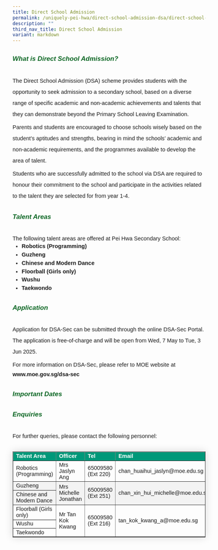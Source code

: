 ```yaml
---
title: Direct School Admission
permalink: /uniquely-pei-hwa/direct-school-admission-dsa/direct-school-admission/
description: ""
third_nav_title: Direct School Admission
variant: markdown
---
```

<h6 style="color:#0B6623;font-family:sans-serif;font-weight:bold;margin-top:30px;"><strong style="font-family:sans-serif;font-size:17px;color:#0B6623;">What is Direct School Admission?</strong></h6>
<p style="font-size:14.5px; line-height:2;margin-top:5px;margin-bottom:0;font-family:sans-serif;">The Direct School Admission (DSA) scheme provides students with the opportunity to seek admission to a secondary school, based on a diverse range of specific academic and non-academic achievements and talents that they can demonstrate beyond the Primary School Leaving Examination.</p>

<p style="font-size:14.5px; line-height:2;margin-top:5px;margin-bottom:0;font-family:sans-serif;">Parents and students are encouraged to choose schools wisely based on the student’s aptitudes and strengths, bearing in mind the schools’ academic and non-academic requirements, and the programmes available to develop the area of talent.</p>

<p style="font-size:14.5px;line-height:2;margin-top:5px;margin-bottom:0;font-family:sans-serif;">Students who are successfully admitted to the school via DSA are required to honour their commitment to the school and participate in the activities related to the talent they are selected for from year 1-4.</p>

<h6 style="color:#0B6623;font-family:sans-serif;font-weight:bold;margin-top:30px;"><strong style="font-family:sans-serif;font-size:17px;color:#0B6623;">Talent Areas</strong></h6>
<p style="font-size:14.5px; line-height:2;margin-top:5px;margin-bottom:0;font-family:sans-serif;">The following talent areas are offered at Pei Hwa Secondary School:</p>

<ul style="margin-top:-5px;">
<li style="font-size:14.5px; line-height:1.5;font-family:sans-serif;"><a style="font-size:14.5px; line-height:1.5;font-family:sans-serif;font-weight:bold;text-decoration: none;" href="https://www.peihwasec.moe.edu.sg/uniquely-pei-hwa/direct-school-admission-dsa/robotics/">Robotics (Programming)</a></li>
<li style="font-size:14.5px; line-height:1.5;font-family:sans-serif;"><a style="font-size:14.5px; line-height:1.5;font-family:sans-serif;font-weight:bold;text-decoration: none;" href="https://www.peihwasec.moe.edu.sg/uniquely-pei-hwa/direct-school-admission-dsa/guzheng/">Guzheng</a></li>
<li style="font-size:14.5px;line-height:1.5;font-family:sans-serif;margin-bottom:0px;"><a style="font-size:14.5px; line-height:1.5;font-family:sans-serif;font-weight:bold;text-decoration: none;" href="https://www.peihwasec.moe.edu.sg/uniquely-pei-hwa/direct-school-admission-dsa/dance/">Chinese and Modern Dance</a></li>
<li style="font-size:14.5px;line-height:1.5;font-family:sans-serif;"><a style="font-size:14.5px; line-height:1.5;font-family:sans-serif;font-weight:bold;text-decoration: none;" href="https://www.peihwasec.moe.edu.sg/uniquely-pei-hwa/direct-school-admission-dsa/floorball/">	Floorball (Girls only)</a></li>
<li style="font-size:14.5px;line-height:1.5;font-family:sans-serif;"><a style="font-size:14.5px; line-height:1.5;font-family:sans-serif;font-weight:bold;text-decoration: none;" href="https://www.peihwasec.moe.edu.sg/learning-at-pei-hwa/cca/sports-games/wushu/">Wushu</a></li>
<li style="font-size:14.5px;line-height:1.5;font-family:sans-serif;margin-bottom:0px;"><a style="font-size:14.5px; line-height:1.5;font-family:sans-serif;font-weight:bold;text-decoration: none;" href="https://www.peihwasec.moe.edu.sg/uniquely-pei-hwa/direct-school-admission-dsa/taekwondo/">Taekwondo</a></li>
</ul>

<h6 style="color:#0B6623;font-family:sans-serif;font-weight:bold;margin-top:30px;"><strong style="font-family:sans-serif;font-size:17px;color:#0B6623;">Application</strong></h6>

<p style="font-size:14.5px; line-height:2;margin-top:5px;margin-bottom:0;font-family:sans-serif;">Application for DSA-Sec can be submitted through the online DSA-Sec Portal. The application is free-of-charge and will be open from Wed, 7 May to Tue, 3 Jun 2025.</p>

<p style="font-size:14.5px; line-height:2;margin-top:5px;margin-bottom:0;font-family:sans-serif;">For more information on DSA-Sec, please refer to MOE website at <a style="font-size:14.5px; line-height:1.5;font-family:sans-serif;font-weight:bold;text-decoration: none;" href="http://www.moe.gov.sg/dsa-sec">www.moe.gov.sg/dsa-sec</a></p>

<h6 style="color:#0B6623;font-family:sans-serif;font-weight:bold;margin-top:30px;"><strong style="font-family:sans-serif;font-size:17px;color:#0B6623;">Important Dates</strong></h6>

<h6 style="color:#0B6623;font-family:sans-serif;font-weight:bold;margin-top:30px;"><strong style="font-family:sans-serif;font-size:17px;color:#0B6623;">Enquiries</strong></h6>
<p style="font-size:14.5px; line-height:2;margin-top:5px;margin-bottom:0;font-family:sans-serif;">For further queries, please contact the following personnel:</p>

<table style="border-collapse: collapse;margin: 25px 0;font-size:14.5px;font-family: sans-serif;box-shadow: 0 0 20px rgba(0, 0, 0, 0.15);" border="1">
<thead style="background-color: #009879; font-weight: bold; font-size: 14.5px;">
<tr>
				<td style="text-align:left;color:white;font-family:sans-serif;">Talent Area</td>
	<td style="text-align:left;color:white;font-family:sans-serif;">Officer</td>
	<td style="text-align:left;color:white;font-family:sans-serif;">Tel</td>
	<td style="text-align:left;color:white;font-family:sans-serif;">Email</td>
			</tr>
</thead>
	
<tbody style="">
<tr>
	<td style="font-family:sans-serif;">Robotics (Programming)</td>
	<td style="font-family:sans-serif;">Mrs Jaslyn Ang</td>
	<td style="font-family:sans-serif;">65009580 (Ext 220)</td>
	<td style="font-family:sans-serif;">chan_huaihui_jaslyn@moe.edu.sg</td>
</tr>
			
<tr style="background-color: #f3f3f3;">
	<td style="font-family:sans-serif;">Guzheng </td>
	<td rowspan="2" style="font-family:sans-serif;">Mrs Michelle Jonathan</td>
	<td rowspan="2" style="font-family:sans-serif;">65009580 (Ext 251)</td>
	<td rowspan="2" style="font-family:sans-serif;">chan_xin_hui_michelle@moe.edu.sg 
</td>
</tr>
<tr style="background-color: #f3f3f3;">
	<td style="font-family:sans-serif;">Chinese and Modern Dance</td>
</tr>
	
<tr>
	<td style="font-family:sans-serif;">Floorball (Girls only)</td>
	<td rowspan="3" style="font-family:sans-serif;">Mr Tan Kok Kwang</td>
	<td rowspan="3" style="font-family:sans-serif;">65009580 (Ext 216)</td>
	<td rowspan="3" style="font-family:sans-serif;">tan_kok_kwang_a@moe.edu.sg </td>
</tr>
<tr>
	<td style="font-family:sans-serif;">Wushu</td>
</tr>
<tr>
	<td style="font-family:sans-serif;">Taekwondo</td>
</tr>
	
<tr>
</tr>
						
</tbody>
</table>